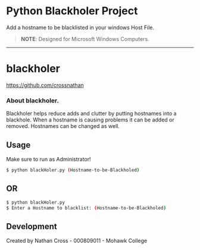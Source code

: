 
# Python Blackholer Project

Add a hostname to be blacklisted in your windows Host File.

> **NOTE**: Designed for Microsoft Windows Computers.
---
# blackholer

https://github.com/crossnathan

### About blackholer.

Blackholer helps reduce adds and clutter by putting hostnames into a blackhole.
When a hostname is causing problems it can be added or removed.
Hostnames can be changed as well.

## Usage 
Make sure to run as Administrator!

```bash
$ python blackHoler.py (Hostname-to-be-Blackholed)
```

## OR


```bash
$ python blackHoler.py
$ Enter a Hostname to blacklist: (Hostname-to-be-Blackholed)
```

## Development

Created by Nathan Cross - 000809011 - Mohawk College
